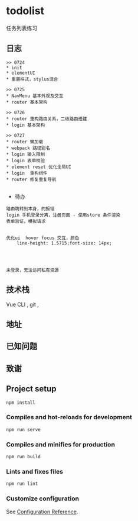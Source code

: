 # todolist

任务列表练习

## 日志

```
>> 0724
* init
* elementUI
* 重置样式，stylus混合

>> 0725
* NavMenu 基本外观及交互
* router 基本架构

>> 0726
* router 重构路由关系，二级路由搭建
* login 基本架构

>> 0727
* router 懒加载
* webpack 路径别名
* login 输入限制
* login 表单校验
* element reset 优化全局UI
* login  重构组件
* router 修复重复导航


```

* 待办

```
路由跳转到本身，的报错
login 手机登录分离，注册页面 - 使用store 条件渲染
表单验证，模拟请求


优化ui  hover focus 交互，颜色 
    line-height: 1.5715;font-size: 14px;




未登录，无法访问私有资源

```



## 技术栈

Vue CLI , git , 



## 地址





## 已知问题


## 致谢



## Project setup
```
npm install
```

### Compiles and hot-reloads for development
```
npm run serve
```

### Compiles and minifies for production
```
npm run build
```

### Lints and fixes files
```
npm run lint
```

### Customize configuration
See [Configuration Reference](https://cli.vuejs.org/config/).
